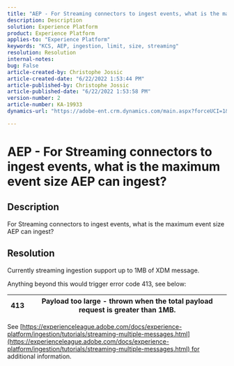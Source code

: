 ```yaml
---
title: "AEP - For Streaming connectors to ingest events, what is the maximum event size AEP can ingest?"
description: Description
solution: Experience Platform
product: Experience Platform
applies-to: "Experience Platform"
keywords: "KCS, AEP, ingestion, limit, size, streaming"
resolution: Resolution
internal-notes: 
bug: False
article-created-by: Christophe Jossic
article-created-date: "6/22/2022 1:53:44 PM"
article-published-by: Christophe Jossic
article-published-date: "6/22/2022 1:53:58 PM"
version-number: 2
article-number: KA-19933
dynamics-url: "https://adobe-ent.crm.dynamics.com/main.aspx?forceUCI=1&pagetype=entityrecord&etn=knowledgearticle&id=16f23eb7-32f2-ec11-bb3d-6045bd0158c7"

---
```

# AEP - For Streaming connectors to ingest events, what is the maximum event size AEP can ingest?

## Description

For Streaming connectors to ingest events, what is the maximum event size AEP can ingest?

## Resolution


Currently streaming ingestion support up to 1MB of XDM message.

Anything beyond this would trigger error code 413, see below:




| 413 | Payload too large - thrown when the total payload request is greater than 1MB. |
| --- | --- |




See [https://experienceleague.adobe.com/docs/experience-platform/ingestion/tutorials/streaming-multiple-messages.html](https://experienceleague.adobe.com/docs/experience-platform/ingestion/tutorials/streaming-multiple-messages.html) for additional information.
